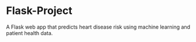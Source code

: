 # Flask-Project
A Flask web app that predicts heart disease risk using machine learning and patient health data.
